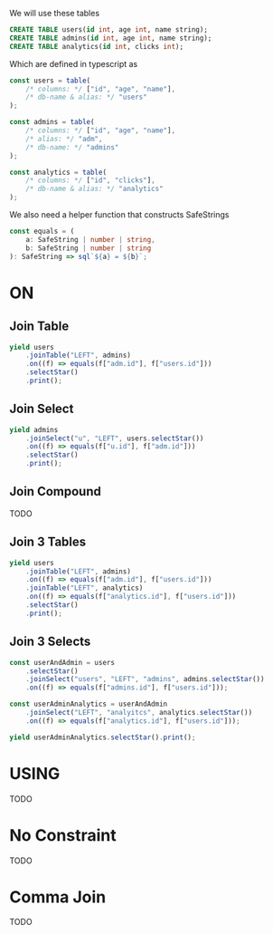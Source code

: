 We will use these tables

```sql
CREATE TABLE users(id int, age int, name string);
CREATE TABLE admins(id int, age int, name string);
CREATE TABLE analytics(id int, clicks int);
```

Which are defined in typescript as

```ts eval
const users = table(
    /* columns: */ ["id", "age", "name"],
    /* db-name & alias: */ "users"
);

const admins = table(
    /* columns: */ ["id", "age", "name"],
    /* alias: */ "adm",
    /* db-name: */ "admins"
);

const analytics = table(
    /* columns: */ ["id", "clicks"],
    /* db-name & alias: */ "analytics"
);
```

We also need a helper function that constructs SafeStrings

```ts eval
const equals = (
    a: SafeString | number | string,
    b: SafeString | number | string
): SafeString => sql`${a} = ${b}`;
```

# ON

## Join Table

```ts eval sql
yield users
    .joinTable("LEFT", admins)
    .on((f) => equals(f["adm.id"], f["users.id"]))
    .selectStar()
    .print();
```

## Join Select

```ts eval sql
yield admins
    .joinSelect("u", "LEFT", users.selectStar())
    .on((f) => equals(f["u.id"], f["adm.id"]))
    .selectStar()
    .print();
```

## Join Compound

TODO

## Join 3 Tables

```ts eval sql
yield users
    .joinTable("LEFT", admins)
    .on((f) => equals(f["adm.id"], f["users.id"]))
    .joinTable("LEFT", analytics)
    .on((f) => equals(f["analytics.id"], f["users.id"]))
    .selectStar()
    .print();
```

## Join 3 Selects

```ts eval sql
const userAndAdmin = users
    .selectStar()
    .joinSelect("users", "LEFT", "admins", admins.selectStar())
    .on((f) => equals(f["admins.id"], f["users.id"]));

const userAdminAnalytics = userAndAdmin
    .joinSelect("LEFT", "analyitcs", analytics.selectStar())
    .on((f) => equals(f["analytics.id"], f["users.id"]));

yield userAdminAnalytics.selectStar().print();
```

# USING

TODO

# No Constraint

TODO

# Comma Join

TODO
